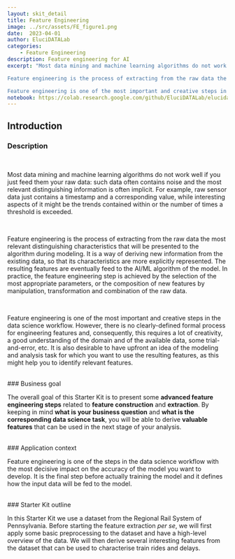 ```yaml
---
layout: skit_detail
title: Feature Engineering
image: ../src/assets/FE_figure1.png
date:  2023-04-01
author: EluciDATALab
categories:
    - Feature Engineering
description: Feature engineering for AI
excerpt: "Most data mining and machine learning algorithms do not work well if you just feed them your raw data: such data often contains noise and the most relevant distinguishing information is often implicit. For example, raw sensor data just contains a timestamp and a corresponding value, while interesting aspects of it might be the trends contained within or the number of times a threshold is exceeded.

Feature engineering is the process of extracting from the raw data the most relevant distinguishing characteristics that will be presented to the algorithm during modeling. It is a way of deriving new information from the existing data, so that its characteristics are more explicitly represented. The resulting features are eventually feed to the AI/ML algorithm of the model. In practice, the feature engineering step is achieved by the selection of the most appropriate parameters, or the composition of new features by manipulation, transformation and combination of the raw data.

Feature engineering is one of the most important and creative steps in the data science workflow. However, there is no clearly-defined formal process for engineering features and, consequently, this requires a lot of creativity, a good understanding of the domain and of the available data, some trial-and-error, etc. It is also desirable to have upfront an idea of the modeling and analysis task for which you want to use the resulting features, as this might help you to identify relevant features."
notebook: https://colab.research.google.com/github/EluciDATALab/elucidatalab.starterkits/blob/main/notebooks/SK_3_3_Feature_Engineering/elucidata_demonstrator_3_3.ipynb
---
```


## Introduction
### Description

<br/>

Most data mining and machine learning algorithms do not work well if you just feed them your raw data: such data often contains noise and the most relevant distinguishing information is often implicit. For example, raw sensor data just contains a timestamp and a corresponding value, while interesting aspects of it might be the trends contained within or the number of times a threshold is exceeded.

<br/>

Feature engineering is the process of extracting from the raw data the most relevant distinguishing characteristics that will be presented to the algorithm during modeling. It is a way of deriving new information from the existing data, so that its characteristics are more explicitly represented. The resulting features are eventually feed to the AI/ML algorithm of the model. In practice, the feature engineering step is achieved by the selection of the most appropriate parameters, or the composition of new features by manipulation, transformation and combination of the raw data.

<br/>

Feature engineering is one of the most important and creative steps in the data science workflow. However, there is no clearly-defined formal process for engineering features and, consequently, this requires a lot of creativity, a good understanding of the domain and of the available data, some trial-and-error, etc. It is also desirable to have upfront an idea of the modeling and analysis task for which you want to use the resulting features, as this might help you to identify relevant features.

<br/>
### Business goal

<br/>

The overall goal of this Starter Kit is to present some **advanced feature engineering steps** related to **feature construction** and **extraction**. By keeping in mind **what is your business question** and **what is the corresponding data science task**, you will be able to derive **valuable features** that can be used in the next stage of your analysis.

<br/>
### Application context

<br/>

Feature engineering is one of the steps in the data science workflow with the most decisive impact on the accuracy of the model you want to develop. It is the final step before actually training the model and it defines how the input data will be fed to the model.

<br/>
### Starter Kit outline

<br/>

In this Starter Kit we use a dataset from the Regional Rail System of Pennsylvania. Before starting the feature extraction _per se_, we will first apply some basic preprocessing to the dataset and have a high-level overview of the data. We will then derive several interesting features from the dataset that can be used to characterise train rides and delays.
